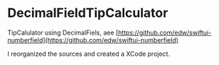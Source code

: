 # DecimalFieldTipCalculator


TipCalulator using DecimalFiels, aee [https://github.com/edw/swiftui-numberfield](https://github.com/edw/swiftui-numberfield)

I reorganized the sources and created a XCode project.
